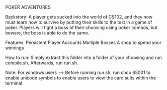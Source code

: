 POKER ADVENTURES

Backstory:
  A player gets sucked into the world of CS102, and they now must learn how to survive by putting their skills to the test in a game of poker. 
  Players will fight a boss of their choosing using poker combos, but beware, the boss is able to do the same.

Features:
  Persistent Player Accounts
  Multiple Bosses
  A shop to spend your winnings

How to run:
  Simply extract this folder into a folder of your choosing and run compile.sh. Afterwards, run run.sh.


Note:
  For windows users --> Before running run.sh, run chcp 65001 to enable unicode symbols to enable users to view the card suits within the terminal
